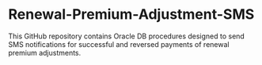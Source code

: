 # Renewal-Premium-Adjustment-SMS

This GitHub repository contains Oracle DB procedures designed to send SMS notifications for successful and reversed payments of renewal premium adjustments.
